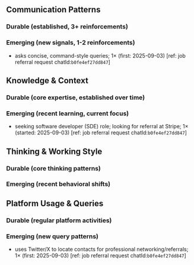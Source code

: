 ## Communication Patterns
### Durable (established, 3+ reinforcements)

### Emerging (new signals, 1-2 reinforcements)
- asks concise, command-style queries; 1× (first: 2025-09-03) [ref: job referral request chatId:`b0fe4ef27dd847`]

## Knowledge & Context
### Durable (core expertise, established over time)

### Emerging (recent learning, current focus)  
- seeking software developer (SDE) role; looking for referral at Stripe; 1× (started: 2025-09-03) [ref: job referral request chatId:`b0fe4ef27dd847`]

## Thinking & Working Style
### Durable (core thinking patterns)

### Emerging (recent behavioral shifts)

## Platform Usage & Queries
### Durable (regular platform activities)

### Emerging (new query patterns)
- uses Twitter/X to locate contacts for professional networking/referrals; 1× (first: 2025-09-03) [ref: job referral request chatId:`b0fe4ef27dd847`]